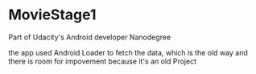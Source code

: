 # MovieStage1
Part of Udacity's Android developer Nanodegree

the app used Android Loader to fetch the data, which is the old way and there is room for impovement because it's an old Project 
